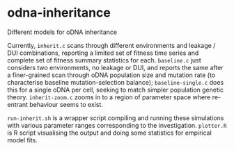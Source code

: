 # odna-inheritance
Different models for oDNA inheritance

Currently, `inherit.c` scans through different environments and leakage / DUI combinations, reporting a limited set of fitness time series and complete set of fitness summary statistics for each. `baseline.c` just considers two environments, no leakage or DUI, and reports the same after a finer-grained scan through oDNA population size and mutation rate (to characterise baseline mutation-selection balance); `baseline-single.c` does this for a single oDNA per cell, seeking to match simpler population genetic theory. `inherit-zoom.c` zooms in to a region of parameter space where re-entrant behaviour seems to exist.

`run-inherit.sh` is a wrapper script compiling and running these simulations with various parameter ranges corresponding to the investigation. `plotter.R` is R script visualising the output and doing some statistics for empirical model fits.
